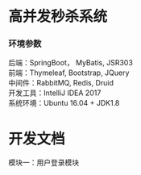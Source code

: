 # 高并发秒杀系统
### 环境参数
后端：SpringBoot， MyBatis, JSR303   
前端：Thymeleaf, Bootstrap, JQuery  
中间件：RabbitMQ, Redis, Druid  
开发工具：IntelliJ IDEA 2017           
系统环境：Ubuntu 16.04  + JDK1.8   

# 开发文档
模块一：用户登录模块 
